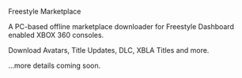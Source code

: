 Freestyle Marketplace

A PC-based offline marketplace downloader for Freestyle Dashboard enabled XBOX 360 consoles.

Download Avatars, Title Updates, DLC, XBLA Titles and more.


...more details coming soon.
